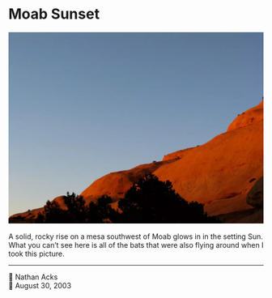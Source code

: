 # Moab Sunset

![A rocky rise glows blood red in the setting Sun](assets/e485914df72a6b8bba81846b8994bf6b.webp)

A solid, rocky rise on a mesa southwest of Moab glows in in the setting Sun. What you can’t see here is all of the bats that were also flying around when I took this picture.

- - - -

<span aria-hidden="true">👤</span> Nathan Acks  
<span aria-hidden="true">📅</span> August 30, 2003
